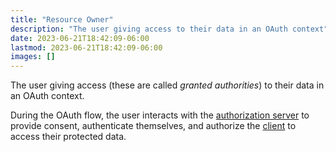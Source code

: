 ```yaml
---
title: "Resource Owner"
description: "The user giving access to their data in an OAuth context"
date: 2023-06-21T18:42:09-06:00
lastmod: 2023-06-21T18:42:09-06:00
images: []
---
```


The user giving access (these are called *granted authorities*) to their
data in an OAuth context.

During the OAuth flow, the user interacts with the
[authorization server](#authorization-server) to provide consent,
authenticate themselves, and authorize the [client](#client) to access
their protected data.
